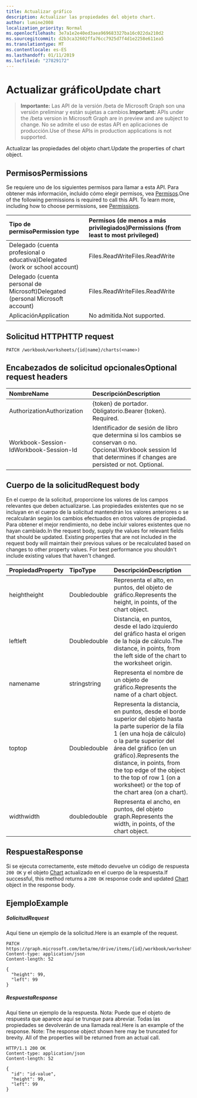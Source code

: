 ```yaml
---
title: Actualizar gráfico
description: Actualizar las propiedades del objeto chart.
author: lumine2008
localization_priority: Normal
ms.openlocfilehash: 3e7a1e2e40ed3aea969683327ba16c022da210d2
ms.sourcegitcommit: d2b3ca32602ffa76cc7925d7f4d1e2258e611ea5
ms.translationtype: MT
ms.contentlocale: es-ES
ms.lasthandoff: 01/11/2019
ms.locfileid: "27829172"
---
```

# <a name="update-chart"></a><span data-ttu-id="7b733-103">Actualizar gráfico</span><span class="sxs-lookup"><span data-stu-id="7b733-103">Update chart</span></span>

> <span data-ttu-id="7b733-104">**Importante:** Las API de la versión /beta de Microsoft Graph son una versión preliminar y están sujetas a cambios.</span><span class="sxs-lookup"><span data-stu-id="7b733-104">**Important:** APIs under the /beta version in Microsoft Graph are in preview and are subject to change.</span></span> <span data-ttu-id="7b733-105">No se admite el uso de estas API en aplicaciones de producción.</span><span class="sxs-lookup"><span data-stu-id="7b733-105">Use of these APIs in production applications is not supported.</span></span>

<span data-ttu-id="7b733-106">Actualizar las propiedades del objeto chart.</span><span class="sxs-lookup"><span data-stu-id="7b733-106">Update the properties of chart object.</span></span>
## <a name="permissions"></a><span data-ttu-id="7b733-107">Permisos</span><span class="sxs-lookup"><span data-stu-id="7b733-107">Permissions</span></span>
<span data-ttu-id="7b733-p102">Se requiere uno de los siguientes permisos para llamar a esta API. Para obtener más información, incluido cómo elegir permisos, vea [Permisos](/graph/permissions-reference).</span><span class="sxs-lookup"><span data-stu-id="7b733-p102">One of the following permissions is required to call this API. To learn more, including how to choose permissions, see [Permissions](/graph/permissions-reference).</span></span>

|<span data-ttu-id="7b733-110">Tipo de permiso</span><span class="sxs-lookup"><span data-stu-id="7b733-110">Permission type</span></span>      | <span data-ttu-id="7b733-111">Permisos (de menos a más privilegiados)</span><span class="sxs-lookup"><span data-stu-id="7b733-111">Permissions (from least to most privileged)</span></span>              |
|:--------------------|:---------------------------------------------------------|
|<span data-ttu-id="7b733-112">Delegado (cuenta profesional o educativa)</span><span class="sxs-lookup"><span data-stu-id="7b733-112">Delegated (work or school account)</span></span> | <span data-ttu-id="7b733-113">Files.ReadWrite</span><span class="sxs-lookup"><span data-stu-id="7b733-113">Files.ReadWrite</span></span>    |
|<span data-ttu-id="7b733-114">Delegado (cuenta personal de Microsoft)</span><span class="sxs-lookup"><span data-stu-id="7b733-114">Delegated (personal Microsoft account)</span></span> | <span data-ttu-id="7b733-115">Files.ReadWrite</span><span class="sxs-lookup"><span data-stu-id="7b733-115">Files.ReadWrite</span></span>    |
|<span data-ttu-id="7b733-116">Aplicación</span><span class="sxs-lookup"><span data-stu-id="7b733-116">Application</span></span> | <span data-ttu-id="7b733-117">No admitida.</span><span class="sxs-lookup"><span data-stu-id="7b733-117">Not supported.</span></span> |

## <a name="http-request"></a><span data-ttu-id="7b733-118">Solicitud HTTP</span><span class="sxs-lookup"><span data-stu-id="7b733-118">HTTP request</span></span>
<!-- { "blockType": "ignored" } -->
```http
PATCH /workbook/worksheets/{id|name}/charts(<name>)
```
## <a name="optional-request-headers"></a><span data-ttu-id="7b733-119">Encabezados de solicitud opcionales</span><span class="sxs-lookup"><span data-stu-id="7b733-119">Optional request headers</span></span>
| <span data-ttu-id="7b733-120">Nombre</span><span class="sxs-lookup"><span data-stu-id="7b733-120">Name</span></span>       | <span data-ttu-id="7b733-121">Descripción</span><span class="sxs-lookup"><span data-stu-id="7b733-121">Description</span></span>|
|:-----------|:-----------|
| <span data-ttu-id="7b733-122">Authorization</span><span class="sxs-lookup"><span data-stu-id="7b733-122">Authorization</span></span>  | <span data-ttu-id="7b733-p103">{token} de portador. Obligatorio.</span><span class="sxs-lookup"><span data-stu-id="7b733-p103">Bearer {token}. Required.</span></span> |
| <span data-ttu-id="7b733-125">Workbook-Session-Id</span><span class="sxs-lookup"><span data-stu-id="7b733-125">Workbook-Session-Id</span></span>  | <span data-ttu-id="7b733-p104">Identificador de sesión de libro que determina si los cambios se conservan o no. Opcional.</span><span class="sxs-lookup"><span data-stu-id="7b733-p104">Workbook session Id that determines if changes are persisted or not. Optional.</span></span>|

## <a name="request-body"></a><span data-ttu-id="7b733-128">Cuerpo de la solicitud</span><span class="sxs-lookup"><span data-stu-id="7b733-128">Request body</span></span>
<span data-ttu-id="7b733-p105">En el cuerpo de la solicitud, proporcione los valores de los campos relevantes que deben actualizarse. Las propiedades existentes que no se incluyan en el cuerpo de la solicitud mantendrán los valores anteriores o se recalcularán según los cambios efectuados en otros valores de propiedad. Para obtener el mejor rendimiento, no debe incluir valores existentes que no hayan cambiado.</span><span class="sxs-lookup"><span data-stu-id="7b733-p105">In the request body, supply the values for relevant fields that should be updated. Existing properties that are not included in the request body will maintain their previous values or be recalculated based on changes to other property values. For best performance you shouldn't include existing values that haven't changed.</span></span>

| <span data-ttu-id="7b733-132">Propiedad</span><span class="sxs-lookup"><span data-stu-id="7b733-132">Property</span></span>     | <span data-ttu-id="7b733-133">Tipo</span><span class="sxs-lookup"><span data-stu-id="7b733-133">Type</span></span>   |<span data-ttu-id="7b733-134">Descripción</span><span class="sxs-lookup"><span data-stu-id="7b733-134">Description</span></span>|
|:---------------|:--------|:----------|
|<span data-ttu-id="7b733-135">height</span><span class="sxs-lookup"><span data-stu-id="7b733-135">height</span></span>|<span data-ttu-id="7b733-136">Double</span><span class="sxs-lookup"><span data-stu-id="7b733-136">double</span></span>|<span data-ttu-id="7b733-137">Representa el alto, en puntos, del objeto de gráfico.</span><span class="sxs-lookup"><span data-stu-id="7b733-137">Represents the height, in points, of the chart object.</span></span>|
|<span data-ttu-id="7b733-138">left</span><span class="sxs-lookup"><span data-stu-id="7b733-138">left</span></span>|<span data-ttu-id="7b733-139">Double</span><span class="sxs-lookup"><span data-stu-id="7b733-139">double</span></span>|<span data-ttu-id="7b733-140">Distancia, en puntos, desde el lado izquierdo del gráfico hasta el origen de la hoja de cálculo.</span><span class="sxs-lookup"><span data-stu-id="7b733-140">The distance, in points, from the left side of the chart to the worksheet origin.</span></span>|
|<span data-ttu-id="7b733-141">name</span><span class="sxs-lookup"><span data-stu-id="7b733-141">name</span></span>|<span data-ttu-id="7b733-142">string</span><span class="sxs-lookup"><span data-stu-id="7b733-142">string</span></span>|<span data-ttu-id="7b733-143">Representa el nombre de un objeto de gráfico.</span><span class="sxs-lookup"><span data-stu-id="7b733-143">Represents the name of a chart object.</span></span>|
|<span data-ttu-id="7b733-144">top</span><span class="sxs-lookup"><span data-stu-id="7b733-144">top</span></span>|<span data-ttu-id="7b733-145">Double</span><span class="sxs-lookup"><span data-stu-id="7b733-145">double</span></span>|<span data-ttu-id="7b733-146">Representa la distancia, en puntos, desde el borde superior del objeto hasta la parte superior de la fila 1 (en una hoja de cálculo) o la parte superior del área del gráfico (en un gráfico).</span><span class="sxs-lookup"><span data-stu-id="7b733-146">Represents the distance, in points, from the top edge of the object to the top of row 1 (on a worksheet) or the top of the chart area (on a chart).</span></span>|
|<span data-ttu-id="7b733-147">width</span><span class="sxs-lookup"><span data-stu-id="7b733-147">width</span></span>|<span data-ttu-id="7b733-148">double</span><span class="sxs-lookup"><span data-stu-id="7b733-148">double</span></span>|<span data-ttu-id="7b733-149">Representa el ancho, en puntos, del objeto graph.</span><span class="sxs-lookup"><span data-stu-id="7b733-149">Represents the width, in points, of the chart object.</span></span>|

## <a name="response"></a><span data-ttu-id="7b733-150">Respuesta</span><span class="sxs-lookup"><span data-stu-id="7b733-150">Response</span></span>

<span data-ttu-id="7b733-151">Si se ejecuta correctamente, este método devuelve un código de respuesta `200 OK` y el objeto [Chart](../resources/chart.md) actualizado en el cuerpo de la respuesta.</span><span class="sxs-lookup"><span data-stu-id="7b733-151">If successful, this method returns a `200 OK` response code and updated [Chart](../resources/chart.md) object in the response body.</span></span>
## <a name="example"></a><span data-ttu-id="7b733-152">Ejemplo</span><span class="sxs-lookup"><span data-stu-id="7b733-152">Example</span></span>
##### <a name="request"></a><span data-ttu-id="7b733-153">Solicitud</span><span class="sxs-lookup"><span data-stu-id="7b733-153">Request</span></span>
<span data-ttu-id="7b733-154">Aquí tiene un ejemplo de la solicitud.</span><span class="sxs-lookup"><span data-stu-id="7b733-154">Here is an example of the request.</span></span>
<!-- {
  "blockType": "request",
  "name": "update_chart"
}-->
```http
PATCH https://graph.microsoft.com/beta/me/drive/items/{id}/workbook/worksheets/{id|name}/charts(<name>)
Content-type: application/json
Content-length: 52

{
  "height": 99,
  "left": 99
}
```
##### <a name="response"></a><span data-ttu-id="7b733-155">Respuesta</span><span class="sxs-lookup"><span data-stu-id="7b733-155">Response</span></span>
<span data-ttu-id="7b733-p106">Aquí tiene un ejemplo de la respuesta. Nota: Puede que el objeto de respuesta que aparece aquí se trunque para abreviar. Todas las propiedades se devolverán de una llamada real.</span><span class="sxs-lookup"><span data-stu-id="7b733-p106">Here is an example of the response. Note: The response object shown here may be truncated for brevity. All of the properties will be returned from an actual call.</span></span>
<!-- {
  "blockType": "response",
  "truncated": true,
  "@odata.type": "microsoft.graph.chart"
} -->
```http
HTTP/1.1 200 OK
Content-type: application/json
Content-length: 52

{
  "id": "id-value",
  "height": 99,
  "left": 99
}
```

<!-- uuid: 8fcb5dbc-d5aa-4681-8e31-b001d5168d79
2015-10-25 14:57:30 UTC -->
<!-- {
  "type": "#page.annotation",
  "description": "Update chart",
  "keywords": "",
  "section": "documentation",
  "tocPath": ""
}-->
